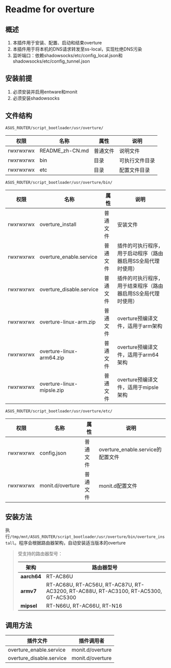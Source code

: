 # Readme for overture

## 概述

1. 本插件用于安装、配置、启动和结束overture
2. 本插件用于将本机的DNS请求转发至ss-local，实现杜绝DNS污染
3. 监听端口：依赖shadowsocks/etc/config_local.json和shadowsocks/etc/config_tunnel.json

## 安装前提

1. 必须安装并启用entware和monit
2. 必须安装shadowsocks

## 文件结构

`ASUS_ROUTER/script_bootloader/usr/overture/`

| 权限      | 名称      | 属性     | 说明           |
| --------- | --------- | -------- | -------------- |
| rwxrwxrwx | README_zh-CN.md | 普通文件 | 说明文件       |
| rwxrwxrwx | bin       | 目录     | 可执行文件目录 |
| rwxrwxrwx | etc       | 目录     | 配置文件目录   |

`ASUS_ROUTER/script_bootloader/usr/overture/bin/`

| 权限      | 名称                      | 属性     | 说明                                                         |
| --------- | ------------------------- | -------- | ------------------------------------------------------------ |
| rwxrwxrwx | overture_install          | 普通文件 | 安装文件                                                     |
| rwxrwxrwx | overture_enable.service   | 普通文件 | 插件的可执行程序，用于启动程序（路由器启用SS全局代理时使用） |
| rwxrwxrwx | overture_disable.service  | 普通文件 | 插件的可执行程序，用于结束程序（路由器启用SS全局代理时使用） |
| rwxrwxrwx | overture-linux-arm.zip    | 普通文件 | overture预编译文件，适用于arm架构                            |
| rwxrwxrwx | overture-linux-arm64.zip  | 普通文件 | overture预编译文件，适用于arm64架构                          |
| rwxrwxrwx | overture-linux-mipsle.zip | 普通文件 | overture预编译文件，适用于mipsle架构                         |

`ASUS_ROUTER/script_bootloader/usr/overture/etc/`

| 权限      | 名称             | 属性     | 说明                              |
| --------- | ---------------- | -------- | --------------------------------- |
| rwxrwxrwx | config.json      | 普通文件 | overture_enable.service的配置文件 |
| rwxrwxrwx | monit.d/overture | 普通文件 | monit.d配置文件                   |

## 安装方法

执行`/tmp/mnt/ASUS_ROUTER/script_bootloader/usr/overture/bin/overture_install`。程序会根据路由器架构，自动安装适当版本的overture

   > 受支持的路由器型号：
   >
   > | 架构        | 路由器型号                                                                         |
   > | ----------- | ---------------------------------------------------------------------------------- |
   > | **aarch64** | RT-AC86U                                                                           |
   > | **armv7**   | RT-AC68U, RT-AC56U, RT-AC87U, RT-AC3200, RT-AC88U, RT-AC3100, RT-AC5300, GT-AC5300 |
   > | **mipsel**  | RT-N66U, RT-AC66U, RT-N16                                                          |

## 调用方法

| 插件文件                 | 插件调用者       |
| ------------------------ | ---------------- |
| overture_enable.service  | monit.d/overture |
| overture_disable.service | monit.d/overture |